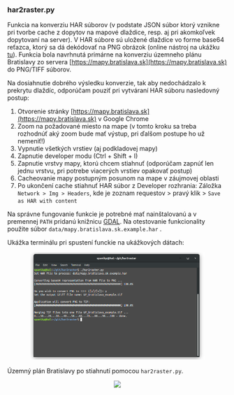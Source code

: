 ### har2raster.py

Funkcia na konverziu HAR súborov (v podstate JSON súbor ktorý vznikne pri tvorbe cache z dopytov na mapové dlaždice, resp. aj pri akomkoľvek dopytovaní na server). V HAR súbore sú uložené dlaždice vo forme base64 reťazca, ktorý sa dá dekódovať na PNG obrázok (online nástroj na ukážku [tu](https://codebeautify.org/base64-to-image-converter)). Funkcia bola navrhnutá primárne na konverziu územneho plánu Bratislavy zo servera [https://mapy.bratislava.sk](https://mapy.bratislava.sk) do PNG/TIFF súborov.

Na dosiahnutie dobrého výsledku konverzie, tak aby nedochádzalo k prekrytu dlaždíc, odporúčam pouziť pri vytváraní HAR súboru nasledovný postup:

1. Otvorenie stránky [https://mapy.bratislava.sk](https://mapy.bratislava.sk) v Google Chrome
2. Zoom na požadované miesto na mape (v tomto kroku sa treba rozhodnúť aký zoom bude mať výstup, pri ďalšom postupe ho už nemeniť!)
3. Vypnutie všetkých vrstiev (aj podkladovej mapy)
4. Zapnutie developer modu (Ctrl + Shift + I)
5. Zapnutie vrstvy mapy, ktorú chcem stiahnuť (odporúčam zapnúť len jednu vrstvu, pri potrebe viacerých vrstiev opakovať postup)
6. Cacheovanie mapy postupným posunom na mape v záujmovej oblasti
7. Po ukončení cache stiahnuť HAR súbor z Developer rozhrania: Záložka ```Network > Img > Headers```, kde je zoznam requestov > pravý klik > ```Save as HAR with content```

Na správne fungovanie funkcie je potrebné mať nainštalovanú a v premennej ```PATH```  pridanú knižnicu [GDAL](https://www.gdal.org/). Na otestovanie funkcionality použite súbor ```data/mapy.bratislava.sk.example.har``` .

Ukážka terminálu pri spustení funckie na ukážkových dátach:
<p align="center">
  <img src="data/img/sample_run.png" width="400"/>
</p>

Územný plán Bratislavy po stiahnutí pomocou ```har2raster.py```.
<p align="center">
  <img src="data/img/sample_result.png" width="500"/>
</p>

